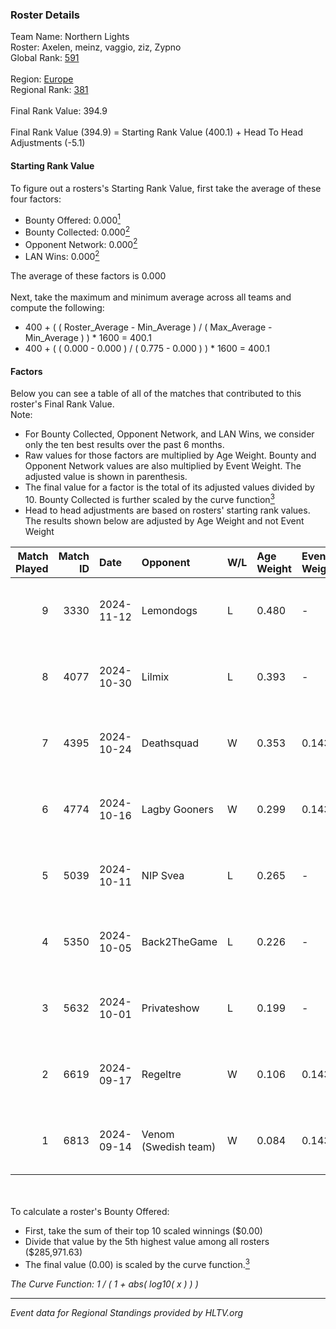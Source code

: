 ### Roster Details<br />
Team Name: Northern Lights<br />
Roster: Axelen, meinz, vaggio, ziz, Zypno<br />
Global Rank: [591](../../standings_global_2025_02_28.md)<br />
<br />
Region: [Europe]( ../../standings_europe_2025_02_28.md)<br />
Regional Rank: [381]( ../../standings_europe_2025_02_28.md)<br />
<br />
Final Rank Value:  394.9<br />
<br />
Final Rank Value (394.9) = Starting Rank Value (400.1) + Head To Head Adjustments (-5.1)<br />

#### Starting Rank Value<br />
To figure out a rosters's Starting Rank Value, first take the average of these four factors:<br />
- Bounty Offered: 0.000[<sup>1</sup>](#table2)
- Bounty Collected: 0.000[<sup>2</sup>](#table1)
- Opponent Network: 0.000[<sup>2</sup>](#table1)
- LAN Wins: 0.000[<sup>2</sup>](#table1)

The average of these factors is 0.000<br />
<br />
Next, take the maximum and minimum average across all teams and compute the following:<br />
- 400 + ( ( Roster_Average - Min_Average ) / ( Max_Average - Min_Average ) ) * 1600 = 400.1
- 400 + ( ( 0.000 - 0.000 ) / ( 0.775 - 0.000 ) ) * 1600 = 400.1


#### Factors<br />
Below you can see a table of all of the matches that contributed to this roster's Final Rank Value.<br />
Note:<br />

- For Bounty Collected, Opponent Network, and LAN Wins, we consider only the ten best results over the past 6 months.
- Raw values for those factors are multiplied by Age Weight. Bounty and Opponent Network values are also multiplied by Event Weight. The adjusted value is shown in parenthesis.
- The final value for a factor is the total of its adjusted values divided by 10. Bounty Collected is further scaled by the curve function[<sup>3</sup>](#curveFunction)
- Head to head adjustments are based on rosters' starting rank values. The results shown below are adjusted by Age Weight and not Event Weight
<span id="table1"></span><br />


| Match Played | Match ID | Date       | Opponent             | W/L | Age Weight | Event Weight | Bounty Collected | Opponent Network | LAN Wins  | H2H Adj. | Roster                            |
| -: | -: | :- | :- | :- | :- | :- | :- | :- | :- | -: | :- |
|            9 |     3330 | 2024-11-12 | Lemondogs            | L   | 0.480      | -            | -                | -                | -         |    -7.43 | Axelen, meinz, vaggio, ziz, Zypno |
|            8 |     4077 | 2024-10-30 | Lilmix               | L   | 0.393      | -            | -                | -                | -         |    -4.15 | Axelen, meinz, vaggio, ziz, Zypno |
|            7 |     4395 | 2024-10-24 | Deathsquad           | W   | 0.353      | 0.143        | 0.000 (0.000)    | 0.013 (0.001)    | 0 (0.000) |     5.52 | Axelen, meinz, vaggio, ziz, Zypno |
|            6 |     4774 | 2024-10-16 | Lagby Gooners        | W   | 0.299      | 0.143        | 0.000 (0.000)    | 0.000 (0.000)    | 0 (0.000) |     4.68 | Axelen, meinz, vaggio, ziz, Zypno |
|            5 |     5039 | 2024-10-11 | NIP Svea             | L   | 0.265      | -            | -                | -                | -         |    -4.19 | Axelen, meinz, vaggio, ziz, Zypno |
|            4 |     5350 | 2024-10-05 | Back2TheGame         | L   | 0.226      | -            | -                | -                | -         |    -0.86 | Axelen, H0TI, meinz, vaggio, ziz  |
|            3 |     5632 | 2024-10-01 | Privateshow          | L   | 0.199      | -            | -                | -                | -         |    -2.09 | Axelen, meinz, vaggio, ziz, Zypno |
|            2 |     6619 | 2024-09-17 | Regeltre             | W   | 0.106      | 0.143        | 0.000 (0.000)    | 0.003 (0.000)    | 0 (0.000) |     1.67 | Axelen, meinz, vaggio, ziz, Zypno |
|            1 |     6813 | 2024-09-14 | Venom (Swedish team) | W   | 0.084      | 0.143        | 0.000 (0.000)    | 0.068 (0.001)    | 0 (0.000) |     1.72 | Axelen, meinz, vaggio, ziz, Zypno |

<br />
<span id="table2"></span><br />
To calculate a roster's Bounty Offered:<br />

- First, take the sum of their top 10 scaled winnings ($0.00)
- Divide that value by the 5th highest value among all rosters ($285,971.63)
- The final value (0.00) is scaled by the curve function.[<sup>3</sup>](#curveFunction)

<span id="curveFunction"></span>_The Curve Function: 1 / ( 1 + abs( log10( x ) ) )_<br />

---
_Event data for Regional Standings provided by HLTV.org_<br />
